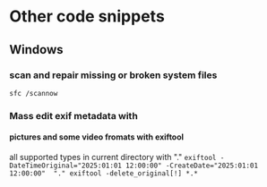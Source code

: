 # Other code snippets

## Windows

### scan and repair missing or broken system files

`
sfc /scannow
`

### Mass edit exif metadata with

#### pictures and some video fromats with exiftool

all supported types in current directory with "."
`
exiftool -DateTimeOriginal="2025:01:01 12:00:00" -CreateDate="2025:01:01 12:00:00"  "."
exiftool -delete_original[!] *.*
`
